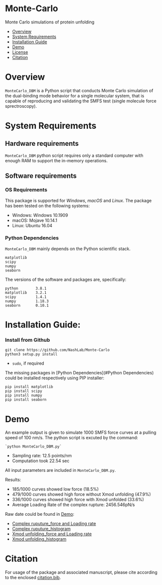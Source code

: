 # Monte-Carlo
Monte Carlo simulations of protein unfolding


- [Overview](#overview)
- [System Requirements](#system-requirements)
- [Installation Guide](#installation-guide)
- [Demo](#demo)
- [License](./LICENSE)
- [Citation](#citation)

# Overview
`MonteCarlo_DBM` is a Python script that conducts Monte Carlo simulation of the dual-binding mode behavior for a single molecular system, that is capable of reproducing and validating the SMFS test (single molecule force sprectroscopy).


# System Requirements
## Hardware requirements
`MonteCarlo_DBM` python script requires only a standard computer with enough RAM to support the in-memory operations.

## Software requirements
### OS Requirements
This package is supported for *Windows*, *macOS* and *Linux*. The package has been tested on the following systems:
+ Windows:  Windows 10.1909
+ macOS:    Mojave  10.14.1
+ Linux:    Ubuntu  16.04

### Python Dependencies
`MonteCarlo_DBM` mainly depends on the Python scientific stack.
```
matplotlib
scipy
numpy
seaborn
```

The versions of the software and packages are, specifically:
```
python        3.8.1
matplotlib    3.2.1
scipy         1.4.1
numpy         1.18.3
seaborn       0.10.1
```


# Installation Guide:

### Install from Github
```
git clone https://github.com/NashLab/Monte-Carlo
python3 setup.py install
```
- `sudo`, if required

The missing packages in [Python Dependencies](#Python Dependencies) could be installed respectively using PIP installer:
```
pip install matplotlib
pip install scipy
pip install numpy
pip install seaborn
```

# Demo
An example output is given to simulate 1000 SMFS force curves at a pulling speed of 100 nm/s.
The python script is excuted by the command:
```
`python MonteCarlo_DBM.py`
```

- Sampling rate: 12.5 points/nm
- Computation took 22.54 sec

All input parameters are included in `MonteCarlo_DBM.py`.

Results:
- 185/1000 curves showed low force (18.5%)
- 479/1000 curves showed high force without Xmod unfolding (47.9%)
- 336/1000 curves showed high force with Xmod unfolded (33.6%)
- Average Loading Rate of the complex rupture: 2456.546pN/s

Raw date could be found in [Demo](./Demo): 
- [Complex ruputure_force and Loading rate](./Demo/LR-RF_v100.0.txt)
- [Complex ruputure_histogram](./Demo/analysis-hist-ratio_0.2speed_100.0.pdf)
- [Xmod unfolding_force and Loading rate](./Demo/Xmod_v100.0.txt)
- [Xmod unfolding_histogram](./Demo/Xmod_unfolding-hist-ratio_0.2speed_100.0.pdf)

# Citation
For usage of the package and associated manuscript, please cite according to the enclosed [citation.bib](./Demo/citation.bib).


